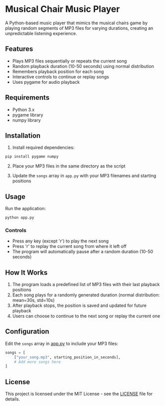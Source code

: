 # Musical Chair Music Player

A Python-based music player that mimics the musical chairs game by playing random segments of MP3 files for varying durations, creating an unpredictable listening experience.

## Features

- Plays MP3 files sequentially or repeats the current song
- Random playback duration (10-50 seconds) using normal distribution
- Remembers playback position for each song
- Interactive controls to continue or replay songs
- Uses pygame for audio playback

## Requirements

- Python 3.x
- pygame library
- numpy library

## Installation

1. Install required dependencies:
```bash
pip install pygame numpy
```

2. Place your MP3 files in the same directory as the script

3. Update the `songs` array in `app.py` with your MP3 filenames and starting positions

## Usage

Run the application:
```bash
python app.py
```

### Controls
- Press any key (except 'r') to play the next song
- Press 'r' to replay the current song from where it left off
- The program will automatically pause after a random duration (10-50 seconds)

## How It Works

1. The program loads a predefined list of MP3 files with their last playback positions
2. Each song plays for a randomly generated duration (normal distribution: mean=30s, std=10s)
3. After playback stops, the position is saved and updated for future playback
4. Users can choose to continue to the next song or replay the current one

## Configuration

Edit the `songs` array in [app.py](app.py) to include your MP3 files:
```python
songs = [
    ["your_song.mp3", starting_position_in_seconds],
    # Add more songs here
]
```

## License

This project is licensed under the MIT License - see the [LICENSE](LICENSE) file for details.